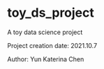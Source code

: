 # toy_ds_project
A toy data science project 

Project creation date: 2021.10.7

Author: Yun Katerina Chen
